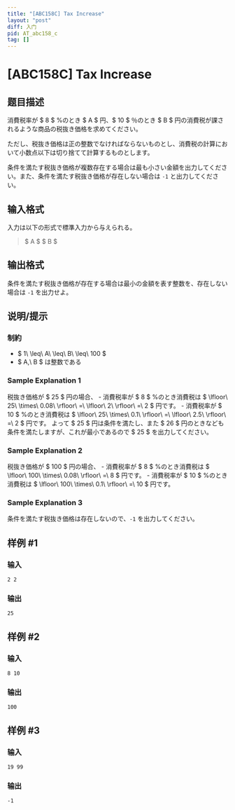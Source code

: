 ```yaml
---
title: "[ABC158C] Tax Increase"
layout: "post"
diff: 入门
pid: AT_abc158_c
tag: []
---
```


# [ABC158C] Tax Increase

## 题目描述

[problemUrl]: https://atcoder.jp/contests/abc158/tasks/abc158_c

消費税率が $ 8 $ %のとき $ A $ 円、$ 10 $ ％のとき $ B $ 円の消費税が課されるような商品の税抜き価格を求めてください。

ただし、税抜き価格は正の整数でなければならないものとし、消費税の計算において小数点以下は切り捨てて計算するものとします。

条件を満たす税抜き価格が複数存在する場合は最も小さい金額を出力してください。また、条件を満たす税抜き価格が存在しない場合は `-1` と出力してください。

## 输入格式

入力は以下の形式で標準入力から与えられる。

> $ A $ $ B $

## 输出格式

条件を満たす税抜き価格が存在する場合は最小の金額を表す整数を、存在しない場合は `-1` を出力せよ。

## 说明/提示

### 制約

- $ 1\ \leq\ A\ \leq\ B\ \leq\ 100 $
- $ A,\ B $ は整数である

### Sample Explanation 1

税抜き価格が $ 25 $ 円の場合、 - 消費税率が $ 8 $ %のとき消費税は $ \lfloor\ 25\ \times\ 0.08\ \rfloor\ =\ \lfloor\ 2\ \rfloor\ =\ 2 $ 円です。 - 消費税率が $ 10 $ %のとき消費税は $ \lfloor\ 25\ \times\ 0.1\ \rfloor\ =\ \lfloor\ 2.5\ \rfloor\ =\ 2 $ 円です。 よって $ 25 $ 円は条件を満たし、また $ 26 $ 円のときなども条件を満たしますが、これが最小であるので $ 25 $ を出力してください。

### Sample Explanation 2

税抜き価格が $ 100 $ 円の場合、 - 消費税率が $ 8 $ %のとき消費税は $ \lfloor\ 100\ \times\ 0.08\ \rfloor\ =\ 8 $ 円です。 - 消費税率が $ 10 $ %のとき消費税は $ \lfloor\ 100\ \times\ 0.1\ \rfloor\ =\ 10 $ 円です。

### Sample Explanation 3

条件を満たす税抜き価格は存在しないので、`-1` を出力してください。

## 样例 #1

### 输入

```
2 2
```

### 输出

```
25
```

## 样例 #2

### 输入

```
8 10
```

### 输出

```
100
```

## 样例 #3

### 输入

```
19 99
```

### 输出

```
-1
```

